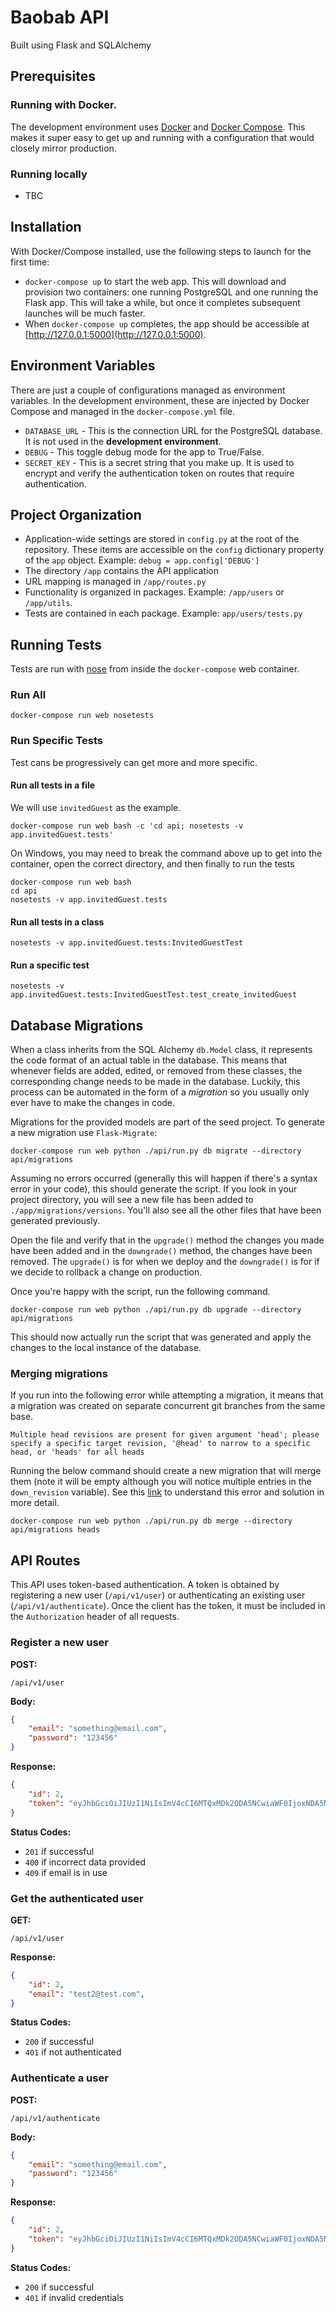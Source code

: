 # Baobab API

Built using Flask and SQLAlchemy

## Prerequisites
### Running with Docker.

The development environment uses [Docker](http://www.docker.com/) and [Docker Compose](https://docs.docker.com/compose/). This makes it super easy to get up and running with a configuration that would closely mirror production. 

### Running locally
- TBC

## Installation

With Docker/Compose installed, use the following steps to launch for the first time:

* `docker-compose up` to start the web app. This will download and provision two containers: one running PostgreSQL and one running the Flask app. This will take a while, but once it completes subsequent launches will be much faster.
* When `docker-compose up` completes, the app should be accessible at [http://127.0.0.1:5000](http://127.0.0.1:5000).


## Environment Variables


There are just a couple of configurations managed as environment variables. In the development environment, these are injected by Docker Compose and managed in the `docker-compose.yml` file.

* `DATABASE_URL` - This is the connection URL for the PostgreSQL database. It is not used in the **development environment**.
* `DEBUG` - This toggle debug mode for the app to True/False.
* `SECRET_KEY` - This is a secret string that you make up. It is used to encrypt and verify the authentication token on routes that require authentication.


## Project Organization


* Application-wide settings are stored in `config.py` at the root of the repository. These items are accessible on the `config` dictionary property of the `app` object. Example: `debug = app.config['DEBUG']`
* The directory `/app` contains the API application
* URL mapping is managed in `/app/routes.py`
* Functionality is organized in packages. Example: `/app/users` or `/app/utils`.
* Tests are contained in each package. Example: `app/users/tests.py`


## Running Tests


Tests are run with [nose](https://nose.readthedocs.org/en/latest/) from inside the `docker-compose` web container.

### Run All

```
docker-compose run web nosetests
```

### Run Specific Tests
Test cans be progressively can get more and more specific.

#### Run all tests in a file
We will use `invitedGuest` as the example.
```
docker-compose run web bash -c 'cd api; nosetests -v app.invitedGuest.tests'
```
On Windows, you may need to break the command above up to get into the container, open the correct directory, and then finally to run the tests
```
docker-compose run web bash
cd api
nosetests -v app.invitedGuest.tests
```

#### Run all tests in a class

```
nosetests -v app.invitedGuest.tests:InvitedGuestTest
```

#### Run a specific test
```
nosetests -v app.invitedGuest.tests:InvitedGuestTest.test_create_invitedGuest
```




## Database Migrations

When a class inherits from the SQL Alchemy `db.Model` class, it represents the code format of an actual table in the database. This means that whenever fields are added, edited, or removed from these classes, the corresponding change needs to be made in the database. Luckily, this process can be automated in the form of a _migration_ so you usually only ever have to make the changes in code.

Migrations for the provided models are part of the seed project. To generate a new migration use `Flask-Migrate`:

```
docker-compose run web python ./api/run.py db migrate --directory api/migrations
```

Assuming no errors occurred (generally this will happen if there's a syntax error in your code), this should generate the script. If you look in your project directory, you will see a new file has been added to `./app/migrations/versions`. You'll also see all the other files that have been generated previously.

Open the file and verify that in the `upgrade()` method the changes you made have been added and in the `downgrade()` method, the changes have been removed. The `upgrade()` is for when we deploy and the `downgrade()` is for if we decide to rollback a change on production.

Once you're happy with the script, run the following command.

```
docker-compose run web python ./api/run.py db upgrade --directory api/migrations
```

This should now actually run the script that was generated and apply the changes to the local instance of the database.

### Merging migrations

If you run into the following error while attempting a migration, it means that a migration was created on separate concurrent git branches from the same base. 

`Multiple head revisions are present for given argument 'head'; please specify a specific target revision, '@head' to narrow to a specific head, or 'heads' for all heads`

Running the below command should create a new migration that will merge them (note it will be empty although you will notice multiple entries in the `down_revision` variable). See this [link](https://blog.jerrycodes.com/multiple-heads-in-alembic-migrations/) to understand this error and solution in more detail.
```
docker-compose run web python ./api/run.py db merge --directory api/migrations heads
```

## API Routes


This API uses token-based authentication. A token is obtained by registering a new user (`/api/v1/user`) or authenticating an existing user (`/api/v1/authenticate`). Once the client has the token, it must be included in the `Authorization` header of all requests.


### Register a new user

**POST:**
```
/api/v1/user
```

**Body:**
```json
{
    "email": "something@email.com",
    "password": "123456"
}
```

**Response:**
```json
{
    "id": 2,
    "token": "eyJhbGciOiJIUzI1NiIsImV4cCI6MTQxMDk2ODA5NCwiaWF0IjoxNDA5NzU4NDk0fQ.eyJpc19hZG1pbiI6ZmFsc2UsImlkIjoyLCJlbWFpbCI6InRlc3QyQHRlc3QuY29tIn0.goBHisCajafl4a93jfal0sD5pdjeYd5se_a9sEkHs"
}
```

**Status Codes:**
* `201` if successful
* `400` if incorrect data provided
* `409` if email is in use


### Get the authenticated user

**GET:**
```
/api/v1/user
```

**Response:**
```json
{
    "id": 2,
    "email": "test2@test.com",
}
```

**Status Codes:**
* `200` if successful
* `401` if not authenticated


### Authenticate a user

**POST:**
```
/api/v1/authenticate
```

**Body:**
```json
{
    "email": "something@email.com",
    "password": "123456"
}
```

**Response:**
```json
{
    "id": 2,
    "token": "eyJhbGciOiJIUzI1NiIsImV4cCI6MTQxMDk2ODA5NCwiaWF0IjoxNDA5NzU4NDk0fQ.eyJpc19hZG1pbiI6ZmFsc2UsImlkIjoyLCJlbWFpbCI6InRlc3QyQHRlc3QuY29tIn0.goBHisCajafl4a93jfal0sD5pdjeYd5se_a9sEkHs"
}
```

**Status Codes:**
* `200` if successful
* `401` if invalid credentials
